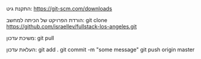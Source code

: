 התקנת גיט:
https://git-scm.com/downloads

הורדת הפרויקט של הכיתה למחשב:
git clone https://github.com/israellev/fullstack-los-angeles.git 

משיכת עדכון:
git pull

העלאת עדכון:
git add .
git commit -m "some message"
git push origin master

